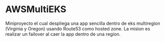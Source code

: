 # AWSMultiEKS
Miniproyecto el cual despliega una app sencilla dentro de eks multiregion (Virginia y Oregon) usando Route53 como hosted zone. La mision es realizar un failover al caer la app dentro de una region.
